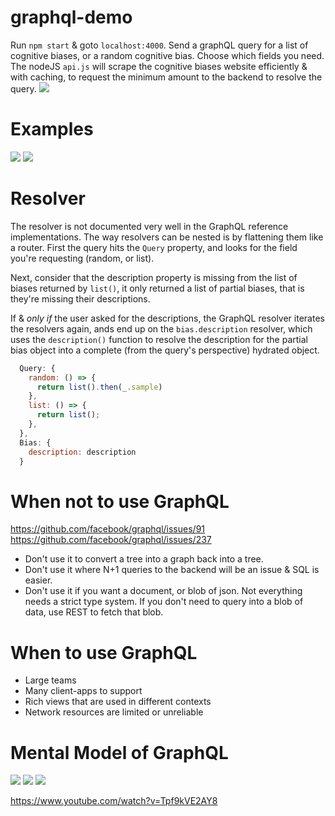 # graphql-demo

Run `npm start` & goto `localhost:4000`. Send a graphQL query for a list of cognitive biases, or a random cognitive bias. Choose which fields you need. The nodeJS `api.js` will scrape the cognitive biases website efficiently & with caching, to request the minimum amount to the backend to resolve the query.
![](https://i.imgur.com/eDvVAIZ.png)

# Examples
![](https://i.imgur.com/BkPgK7z.png)
![](https://i.imgur.com/ixBBnyo.png)

# Resolver
The resolver is not documented very well in the GraphQL reference implementations. The way resolvers can be nested is by flattening them like a router. First the query hits the `Query` property, and looks for the field you're requesting (random, or list).

Next, consider that the description property is missing from the list of biases returned by `list()`, it only returned a list of partial biases, that is they're missing their descriptions.

If & *only if* the user asked for the descriptions, the GraphQL resolver iterates the resolvers again, ands end up on the `bias.description` resolver, which uses the `description()` function to resolve the description for the partial bias object into a complete (from the query's perspective) hydrated object.
```js
  Query: {
    random: () => {
      return list().then(_.sample)
    },
    list: () => {
      return list();
    },
  },
  Bias: {
    description: description
  }
```

# When not to use GraphQL

https://github.com/facebook/graphql/issues/91
https://github.com/facebook/graphql/issues/237

- Don't use it to convert a tree into a graph back into a tree.
- Don't use it where N+1 queries to the backend will be an issue & SQL is easier.
- Don't use it if you want a document, or blob of json. Not everything needs a strict type system. If you don't need to query into a blob of data, use REST to fetch that blob.

# When to use GraphQL

- Large teams
- Many client-apps to support
- Rich views that are used in different contexts
- Network resources are limited or unreliable

# Mental Model of GraphQL

![](https://imgur.com/e39c532d-48bc-48f6-af5e-e3dc426ae148)
![](blob:https://imgur.com/3533fe75-4569-48e9-8edf-5fcd2fc95b04)
![](https://i.imgur.com/undefined.png)

https://www.youtube.com/watch?v=Tpf9kVE2AY8
